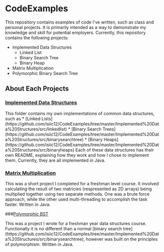 # CodeExamples
This repository contains examples of code I've written, such as class and personal projects. It is primarily
intended as a way to demonstrate my knowledge and skill for potential employers. Currently, this repository
contains the following projects:

* Implemented Data Structures
  * Linked List
  * Binary Search Tree
  * Binary Heap
* Matrix Multiplication
* Polymorphic Binary Search Tree

## About Each Projects

### [Implemented Data Structures](https://github.com/isiic12/CodeExamples/tree/master/Implemented%20Data%20Structures/src)
<p>This folder contains my own implementations of common data structures, such as 
* [Linked Lists](https://github.com/isiic12/CodeExamples/tree/master/Implemented%20Data%20Structures/src/linkedlist)
* [Binary Search Trees](https://github.com/isiic12/CodeExamples/tree/master/Implemented%20Data%20Structures/src/binarysearchtree)
* [Binary Heaps](https://github.com/isiic12/CodeExamples/tree/master/Implemented%20Data%20Structures/src/binaryheaps)
Each of these data structures has their own README, explaining how they work and how I chose to implement them.
Currently, they are all implemented in Java.

### [Matrix Multiplication](https://github.com/isiic12/CodeExamples/tree/master/matrixMultiplication/src)
<p>This was a short project I completed for a freshman level course. It involved calculating the result
of two matricies (respresented as 2D arrays) being multiplied together using two separate methods. One was
a brute force approach, while the other used multi-threading to accomplish the task faster. Written in Java.

###[Polymorphic BST](https://github.com/isiic12/CodeExamples/tree/master/polymorphicTree)
<p>This was a project I wrote for a freshman year data structures course. Functionally it is no different than
a normal [binary search tree](https://github.com/isiic12/CodeExamples/tree/master/Implemented%20Data%20Structures/src/binarysearchtree),
however was built on the principles of polymorphism. Written in Java.
